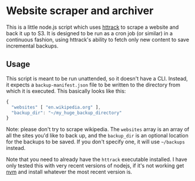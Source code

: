 # Website scraper and archiver

This is a little node.js script which uses
[httrack](https://www.httrack.com/) to scrape a website and back it up to
S3. It is designed to be run as a cron job (or similar) in a continuous
fashion, using httrack's ability to fetch only new content to save
incremental backups.

## Usage

This script is meant to be run unattended, so it doesn't have a CLI.
Instead, it expects a `backup-manifest.json` file to be written to the
directory from which it is executed. This basically looks like this:

```js
{
  "websites" [ "en.wikipedia.org" ],
  "backup_dir": "~/my_huge_backup_directory"
}
```

Note: please don't try to scrape wikipedia. The `websites` array is an
array of all the sites you'd like to back up, and the `backup_dir` is an
optional location for the backups to be saved. If you don't specify one,
it will use `~/backups` instead.

Note that you need to already have the `httrack` executable installed.
I have only tested this with very recent versions of nodejs, if it's not
working get [nvm](https://github.com/creationix/nvm) and install whatever
the most recent version is.
